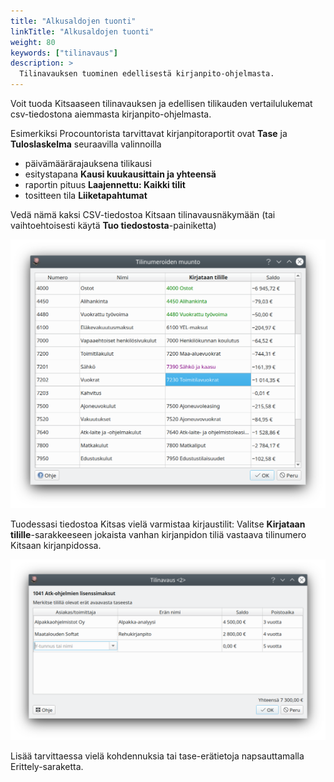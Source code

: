 ```yaml
---
title: "Alkusaldojen tuonti"
linkTitle: "Alkusaldojen tuonti"
weight: 80
keywords: ["tilinavaus"]
description: >
  Tilinavauksen tuominen edellisestä kirjanpito-ohjelmasta.
---
```


Voit tuoda Kitsaaseen tilinavauksen ja edellisen tilikauden vertailulukemat csv-tiedostona aiemmasta kirjanpito-ohjelmasta.

Esimerkiksi Procountorista tarvittavat kirjanpitoraportit ovat **Tase** ja **Tuloslaskelma** seuraavilla valinnoilla

- päivämäärärajauksena tilikausi
- esitystapana **Kausi kuukausittain ja yhteensä**
- raportin pituus **Laajennettu: Kaikki tilit**
- tositteen tila **Liiketapahtumat**

Vedä nämä kaksi CSV-tiedostoa Kitsaan tilinavausnäkymään (tai vaihtoehtoisesti käytä **Tuo tiedostosta**-painiketta)

![](/img/fi/asetukset/tilinavaus/tuonti.png)

Tuodessasi tiedostoa Kitsas vielä varmistaa kirjaustilit: Valitse **Kirjataan tilille**-sarakkeeseen jokaista vanhan kirjanpidon tiliä vastaava tilinumero Kitsaan kirjanpidossa.

![](/img/fi/asetukset/tilinavaus/erittely.png)

Lisää tarvittaessa vielä kohdennuksia tai tase-erätietoja napsauttamalla Erittely-saraketta.

